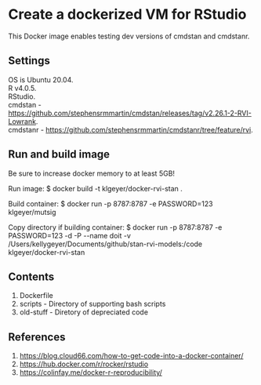 # Create a dockerized VM for RStudio
This Docker image enables testing dev versions of cmdstan and cmdstanr.

## Settings
OS is Ubuntu 20.04.   
R v4.0.5.   
RStudio.   
cmdstan - https://github.com/stephensrmmartin/cmdstan/releases/tag/v2.26.1-2-RVI-Lowrank.     
cmdstanr - https://github.com/stephensrmmartin/cmdstanr/tree/feature/rvi.  

## Run and build image
Be sure to increase docker memory to at least 5GB!

Run image:
$ docker build -t klgeyer/docker-rvi-stan .

Build container:
$ docker run -p 8787:8787 -e PASSWORD=123 klgeyer/mutsig

Copy directory if building container:
$ docker run -p 8787:8787 -e PASSWORD=123 -d -P --name doit -v /Users/kellygeyer/Documents/github/stan-rvi-models:/code klgeyer/docker-rvi-stan

## Contents
1. Dockerfile 
2. scripts - Directory of supporting bash scripts
3. old-stuff - Diretory of depreciated code

## References
1. https://blog.cloud66.com/how-to-get-code-into-a-docker-container/
2. https://hub.docker.com/r/rocker/rstudio
3. https://colinfay.me/docker-r-reproducibility/

